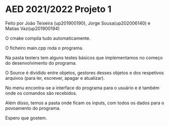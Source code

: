 # AED 2021/2022 Projeto 1

Feito por João Teixeira (up201900190), Jorge Sousa(up202006140) e Matias Vaz(up201900194)

O cmake compila tudo automaticamente.

O ficheiro main.cpp roda o programa.

Na pasta testers tem alguns testes básicos que implementamos no começo do desenvolvimento do programa.

O Source é dividido entre objetos, gestores desses objetos e dos respetivos arquivos (para ler, escrever, apagar e atualizar).

No menu encontra-se a interface do programa para o usuário e é também onde os comandos são recebidos.

Além disso, temos a pasta onde ficam os inputs, com todos os dados para o povoamento do programa.

Espero que gostem.
